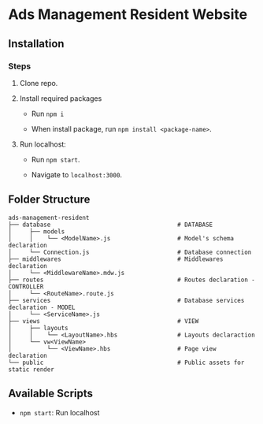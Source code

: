 # Ads Management Resident Website

## Installation

### Steps

1. Clone repo.

2. Install required packages

   - Run `npm i`

   - When install package, run `npm install <package-name>`.

3. Run localhost:

   - Run `npm start`.

   - Navigate to `localhost:3000`.

## Folder Structure

```shell
ads-management-resident
├── database                                    # DATABASE
│     ├── models
│     │    └── <ModelName>.js                   # Model's schema declaration
│     └── Connection.js                         # Database connection
├── middlewares                                 # Middlewares declaration
│     └── <MiddlewareName>.mdw.js
├── routes                                      # Routes declaration - CONTROLLER
│     └── <RouteName>.route.js
├── services                                    # Database services declaration - MODEL
│     └── <ServiceName>.js
├── views                                       # VIEW
│     ├── layouts
│     │    └── <LayoutName>.hbs                 # Layouts declaraction
│     └── vw<ViewName>                          
│          └── <ViewName>.hbs                   # Page view declaration
└── public                                      # Public assets for static render
```

## Available Scripts

- `npm start`: Run localhost
